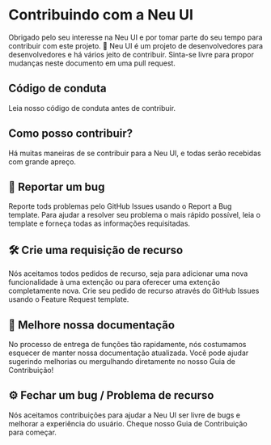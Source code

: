 # Contribuindo com a Neu UI

Obrigado pelo seu interesse na Neu UI e por tomar parte do seu tempo para contribuir com este projeto. 🙌 Neu UI é um projeto de desenvolvedores para desenvolvedores e há vários jeito de contribuir. Sinta-se livre para propor mudanças neste documento em uma pull request.

## Código de conduta
Leia nosso código de conduta antes de contribuir.

## Como posso contribuir?
Há muitas maneiras de se contribuir para a Neu UI, e todas serão recebidas com grande apreço.

## 🐛 Reportar um bug
Reporte tods problemas pelo GitHub Issues usando o Report a Bug template. Para ajudar a resolver seu problema o mais rápido possível, leia  o template e forneça todas as informações requisitadas.

## 🛠 Crie uma requisição de recurso
Nós aceitamos todos pedidos de recurso, seja para adicionar uma nova funcionalidade à uma extenção ou para oferecer uma extenção completamente nova. Crie seu pedido de recurso através do GitHub Issues usando o Feature Request template.

## 📝 Melhore nossa documentação
No processo de entrega de funções tão rapidamente, nós costumamos esquecer de manter nossa documentação atualizada. Você pode ajudar sugerindo melhorias ou mergulhando diretamente no nosso Guia de Contribuição!

## ⚙️ Fechar um bug / Problema de recurso
Nós aceitamos contribuições para ajudar a Neu UI ser livre de bugs e melhorar a experiência do usuário. Cheque nosso Guia de Contribuição para começar.